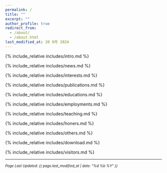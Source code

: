 ```yaml
---
permalink: /
title: ""
excerpt: ""
author_profile: true
redirect_from: 
  - /about/
  - /about.html
last_modified_at: 20 9月 2024
---
```

<span class='anchor' id='about-me'></span>

{% include_relative includes/intro.md %}

{% include_relative includes/news.md %}

{% include_relative includes/interests.md %}

{% include_relative includes/publications.md %}

{% include_relative includes/educations.md %}

{% include_relative includes/employments.md %}

{% include_relative includes/teaching.md %}

{% include_relative includes/honers.md %}

{% include_relative includes/others.md %}

{% include_relative includes/download.md %}

{% include_relative includes/visitors.md %}

---

<p style="font-size: 0.8em; font-style: italic;">Page Last Updated: {{ page.last_modified_at | date: "%d %b %Y" }}</p>


